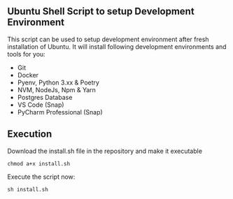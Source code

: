 ## Ubuntu Shell Script to setup Development Environment

This script can be used to setup development environment after fresh installation of Ubuntu. It will install following development environments and tools for you:

- Git
- Docker
- Pyenv, Python 3.xx & Poetry 
- NVM, NodeJs, Npm & Yarn 
- Postgres Database 
- VS Code (Snap)
- PyCharm Professional (Snap)


## Execution
Download the install.sh file in the repository and make it executable

`chmod a+x install.sh`

Execute the script now:

`sh install.sh`

